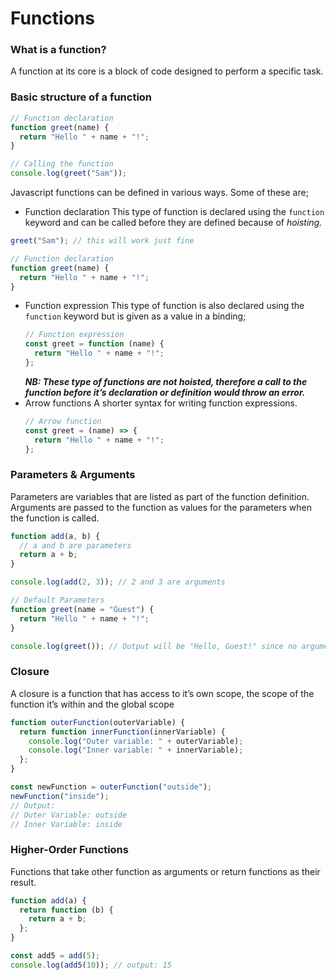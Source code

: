# Functions

### What is a function?

A function at its core is a block of code designed to perform a specific task.

### Basic structure of a function

```jsx
// Function declaration
function greet(name) {
  return "Hello " + name + "!";
}

// Calling the function
console.log(greet("Sam"));
```

Javascript functions can be defined in various ways. Some of these are;

- Function declaration
  This type of function is declared using the `function` keyword and can be called before they are defined because of _hoisting._

```jsx
greet("Sam"); // this will work just fine

// Function declaration
function greet(name) {
  return "Hello " + name + "!";
}
```

- Function expression
  This type of function is also declared using the `function` keyword but is given as a value in a binding;
  ```jsx
  // Function expression
  const greet = function (name) {
    return "Hello " + name + "!";
  };
  ```
  **_NB: These type of functions are not hoisted, therefore a call to the function before it’s declaration or definition would throw an error._**
- Arrow functions
  A shorter syntax for writing function expressions.
  ```jsx
  // Arrow function
  const greet = (name) => {
    return "Hello " + name + "!";
  };
  ```

### Parameters & Arguments

Parameters are variables that are listed as part of the function definition. Arguments are passed to the function as values for the parameters when the function is called.

```jsx
function add(a, b) {
  // a and b are parameters
  return a + b;
}

console.log(add(2, 3)); // 2 and 3 are arguments

// Default Parameters
function greet(name = "Guest") {
  return "Hello " + name + "!";
}

console.log(greet()); // Output will be "Hello, Guest!" since no argument was given
```

### Closure

A closure is a function that has access to it’s own scope, the scope of the function it’s within and the global scope

```jsx
function outerFunction(outerVariable) {
  return function innerFunction(innerVariable) {
    console.log("Outer variable: " + outerVariable);
    console.log("Inner variable: " + innerVariable);
  };
}

const newFunction = outerFunction("outside");
newFunction("inside");
// Output:
// Outer Variable: outside
// Inner Variable: inside
```

### Higher-Order Functions

Functions that take other function as arguments or return functions as their result.

```jsx
function add(a) {
  return function (b) {
    return a + b;
  };
}

const add5 = add(5);
console.log(add5(10)); // output: 15
```
